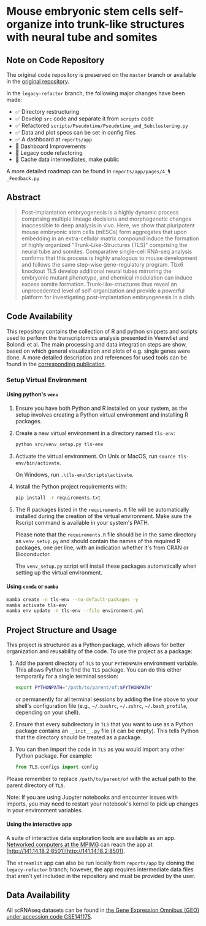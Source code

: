 # Mouse embryonic stem cells self-organize into trunk-like structures with neural tube and somites

## Note on Code Repository

The original code repository is preserved on the `master` branch or available in the [original repository](https://github.com/HeleneKretzmer/TLS).

In the `legacy-refactor` branch, the following major changes have been made:

- :white_check_mark: Directory restructuring
- :white_check_mark: Develop `src` code and separate it from `scripts` code
- :white_check_mark: Refactored `scripts/Pseudotime/Pseudotime_and_Subclustering.py`
- :white_check_mark: Data and plot specs can be set in config files
- :white_check_mark: A dashboard at `reports/app`
- :white_square_button: Dashboard Improvements
- :white_square_button: Legacy code refactoring
- :white_square_button: Cache data intermediates, make public


A more detailed roadmap can be found in `reports/app/pages/4_🎙️_Feedback.py`


## Abstract

> Post-implantation embryogenesis is a highly dynamic process comprising multiple lineage decisions and morphogenetic changes inaccessible to deep analysis in vivo. Here, we show that pluripotent mouse embryonic stem cells (mESCs) form aggregates that upon embedding in an extra-cellular matrix compound induce the formation of highly organized "Trunk-Like-Structures (TLS)" comprising the neural tube and somites. Comparative single-cell RNA-seq analysis confirms that this process is highly analogous to mouse development and follows the same step-wise gene-regulatory program. Tbx6 knockout TLS develop additional neural tubes mirroring the embryonic mutant phenotype, and chemical modulation can induce excess somite formation. Trunk-like-structures thus reveal an unprecedented level of self-organization and provide a powerful platform for investigating post-implantation embryogenesis in a dish.

## Code Availability

This repository contains the collection of R and python snippets and scripts used to perform the transcriptomics analysis presented in Veenvliet and Bolondi et al. The main processing and data integration steps are show, based on which general visualization and plots of e.g. single genes were done.
A more detailed description and references for used tools can be found in the [corresponding publication](https://www.biorxiv.org/content/10.1101/2020.03.04.974949v1).

### Setup Virtual Environment


#### Using python's `venv`

1. Ensure you have both Python and R installed on your system, as the setup involves creating a Python virtual environment and installing R packages.

2. Create a new virtual environment in a directory named `tls-env`:
    
    ```bash
    python src/venv_setup.py tls-env
    ```

3. Activate the virtual environment. On Unix or MacOS, run `source tls-env/bin/activate`.

    On Windows, run `.\tls-env\Scripts\activate`.

4. Install the Python project requirements with:

    ```bash
    pip install -r requirements.txt
    ```

5. The R packages listed in the `requirements.R` file will be automatically installed during the creation of the virtual environment. Make sure the Rscript command is available in your system's PATH.

    Please note that the `requirements.R` file should be in the same directory as `venv_setup.py` and should contain the names of the required R packages, one per line, with an indication whether it's from CRAN or Bioconductor.

    The `venv_setup.py` script will install these packages automatically when setting up the virtual environment.




#### Using `conda` or `mamba`

```bash
mamba create -n tls-env --no-default-packages -y
mamba activate tls-env
mamba env update -n tls-env --file environment.yml
```

## Project Structure and Usage

This project is structured as a Python package, which allows for better organization and reusability of the code. To use the project as a package:

1. Add the parent directory of `TLS` to your `PYTHONPATH` environment variable. This allows Python to find the `TLS` package. You can do this either temporarily for a single terminal session:

    ```bash
    export PYTHONPATH="/path/to/parent/of:$PYTHONPATH"
    ```

    or permanently for all terminal sessions by adding the line above to your shell's configuration file (e.g., `~/.bashrc`, `~/.zshrc`, `~/.bash_profile`, depending on your shell).

2. Ensure that every subdirectory in `TLS` that you want to use as a Python package contains an `__init__.py` file (it can be empty). This tells Python that the directory should be treated as a package.

3. You can then import the code in `TLS` as you would import any other Python package. For example:

    ```python
    from TLS.configs import config
    ```

Please remember to replace `/path/to/parent/of` with the actual path to the parent directory of `TLS`.

Note: If you are using Jupyter notebooks and encounter issues with imports, you may need to restart your notebook's kernel to pick up changes in your environment variables.

#### Using the interactive app

A suite of interactive data exploration tools are available as an app. [Networked computers at the MPIMG](http://mariux64.molgen.mpg.de/) can reach the app at [http://141.14.18.2:8501](http://141.14.18.2:8501).

The `streamlit` app can also be run locally from `reports/app` by cloning the `legacy-refactor` branch; however, the app requires intermediate data files that aren't yet included in the repository and must be provided by the user.


## Data Availability

All scRNAseq datasets can be found in [the Gene Expression Omnibus (GEO) under accession code GSE141175](https://www.ncbi.nlm.nih.gov/geo/query/acc.cgi?acc=GSE141175).